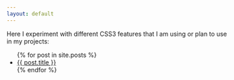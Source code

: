 ```yaml
---
layout: default
---
```


Here I experiment with different CSS3 features that I am using or plan to use in my projects:

<ul>
  {% for post in site.posts %}
    <li>
      <a href="{{ site.url }}{{ site.baseurl}}{{ post.url }}">{{ post.title }}</a>
    </li>
  {% endfor %}
</ul>